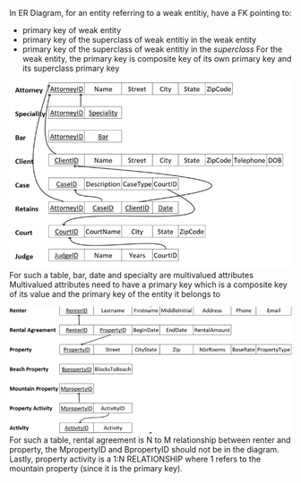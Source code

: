 In ER Diagram, for an entity referring to a weak entitiy, have a FK pointing to:
- primary key of weak entity
- primary key of the superclass of weak entitiy in the weak entity
- primary key of the superclass of weak entitiy in the *superclass*
For the weak entity, the primary key is composite key of its own primary key and its superclass primary key

![alt text](Tut2,2.png)
For such a table, bar, date and specialty are multivalued attributes
Multivalued attributes need to have a primary key which is a composite key of its value and the primary key of the entity it belongs to

![alt text](Tut2,1.png)
For such a table, rental agreement is N to M relationship between renter and property, the MpropertyID and BpropertyID should not be in the diagram. Lastly, property activity is a 1:N RELATIONSHIP where 1 refers to the mountain property (since it is the primary key).